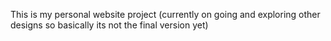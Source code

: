 This is my personal website project (currently on going and exploring other designs so basically its not the final version yet)
